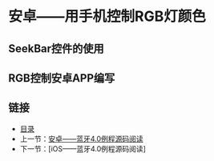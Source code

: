 # 安卓——用手机控制RGB灯颜色

## SeekBar控件的使用

## RGB控制安卓APP编写

## 链接
- [目录](directory.md)  
- 上一节：[安卓——蓝牙4.0例程源码阅读](6.4.md)  
- 下一节：[iOS——蓝牙4.0例程源码阅读]
